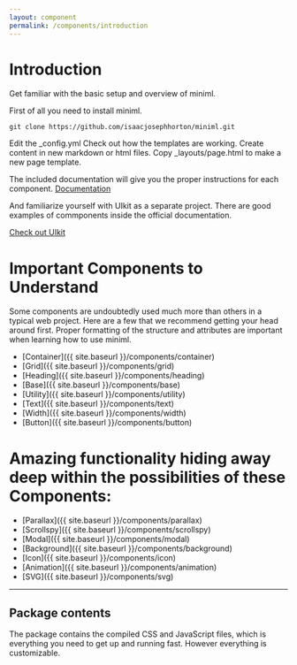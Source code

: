 ```yaml
---
layout: component
permalink: /components/introduction
---
```


# Introduction

<p class="uk-text-lead">Get familiar with the basic setup and overview of miniml.</p>

First of all you need to install miniml.
```
git clone https://github.com/isaacjosephhorton/miniml.git
```

Edit the \_config.yml
Check out how the templates are working.
Create content in new markdown or html files.
Copy  \_layouts/page.html to make a new page template.

The included documentation will give you the proper instructions for each component.
<a class="uk-button uk-button-secondary" href="/miniml/documentation">Documentation</a>

And familiarize yourself with UIkit as a separate project. There are good examples of commponents inside the official documentation.

<a class="uk-button uk-button-primary" href="https://getuikit.com">Check out UIkit</a>

# Important Components to Understand

Some components are undoubtedly used much more than others in a typical web project. Here are a few that we recommend getting your head around first. Proper formatting of the structure and attributes are important when learning how to use miniml.
* [Container]({{ site.baseurl }}/components/container)
* [Grid]({{ site.baseurl }}/components/grid)
* [Heading]({{ site.baseurl }}/components/heading)
* [Base]({{ site.baseurl }}/components/base)
* [Utility]({{ site.baseurl }}/components/utility)
* [Text]({{ site.baseurl }}/components/text)
* [Width]({{ site.baseurl }}/components/width)
* [Button]({{ site.baseurl }}/components/button)

# Amazing functionality hiding away deep within the possibilities of these Components:
* [Parallax]({{ site.baseurl }}/components/parallax)
* [Scrollspy]({{ site.baseurl }}/components/scrollspy)
* [Modal]({{ site.baseurl }}/components/modal)
* [Background]({{ site.baseurl }}/components/background)
* [Icon]({{ site.baseurl }}/components/icon)
* [Animation]({{ site.baseurl }}/components/animation)
* [SVG]({{ site.baseurl }}/components/svg)

***

## Package contents

The package contains the compiled CSS and JavaScript files, which is everything you need to get up and running fast. However everything is customizable.
